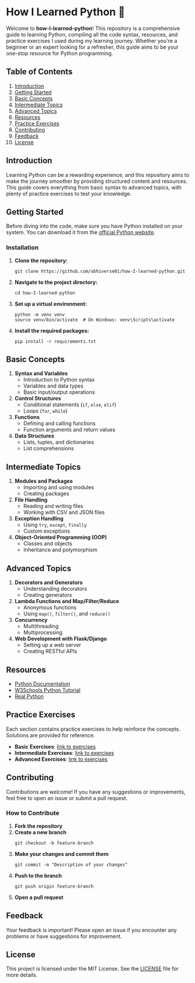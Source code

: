 <!DOCTYPE html>
<html lang="en">
<head>
    <meta charset="UTF-8">
    <meta name="viewport" content="width=device-width, initial-scale=1.0">
</head>
<body>

<h1>How I Learned Python 🐍</h1>

<p>Welcome to <strong>how-I-learned-python</strong>! This repository is a comprehensive guide to learning Python, compiling all the code syntax, resources, and practice exercises I used during my learning journey. Whether you're a beginner or an expert looking for a refresher, this guide aims to be your one-stop resource for Python programming.</p>

<h2>Table of Contents</h2>
<ol>
    <li><a href="#introduction">Introduction</a></li>
    <li><a href="#getting-started">Getting Started</a></li>
    <li><a href="#basic-concepts">Basic Concepts</a></li>
    <li><a href="#intermediate-topics">Intermediate Topics</a></li>
    <li><a href="#advanced-topics">Advanced Topics</a></li>
    <li><a href="#resources">Resources</a></li>
    <li><a href="#practice-exercises">Practice Exercises</a></li>
    <li><a href="#contributing">Contributing</a></li>
    <li><a href="#feedback">Feedback</a></li>
    <li><a href="#license">License</a></li>
</ol>

<h2 id="introduction">Introduction</h2>
<p>Learning Python can be a rewarding experience, and this repository aims to make the journey smoother by providing structured content and resources. This guide covers everything from basic syntax to advanced topics, with plenty of practice exercises to test your knowledge.</p>

<h2 id="getting-started">Getting Started</h2>
<p>Before diving into the code, make sure you have Python installed on your system. You can download it from the <a href="https://www.python.org/downloads/" target="_blank">official Python website</a>.</p>

<h3>Installation</h3>
<ol>
    <li><strong>Clone the repository:</strong>
        <pre><code>git clone https://github.com/abhiverse01/how-I-learned-python.git</code></pre>
    </li>
    <li><strong>Navigate to the project directory:</strong>
        <pre><code>cd how-I-learned-python</code></pre>
    </li>
    <li><strong>Set up a virtual environment:</strong>
        <pre><code>python -m venv venv
source venv/bin/activate  # On Windows: venv\Scripts\activate</code></pre>
    </li>
    <li><strong>Install the required packages:</strong>
        <pre><code>pip install -r requirements.txt</code></pre>
    </li>
</ol>

<h2 id="basic-concepts">Basic Concepts</h2>
<ol>
    <li><strong>Syntax and Variables</strong>
        <ul>
            <li>Introduction to Python syntax</li>
            <li>Variables and data types</li>
            <li>Basic input/output operations</li>
        </ul>
    </li>
    <li><strong>Control Structures</strong>
        <ul>
            <li>Conditional statements (<code>if</code>, <code>else</code>, <code>elif</code>)</li>
            <li>Loops (<code>for</code>, <code>while</code>)</li>
        </ul>
    </li>
    <li><strong>Functions</strong>
        <ul>
            <li>Defining and calling functions</li>
            <li>Function arguments and return values</li>
        </ul>
    </li>
    <li><strong>Data Structures</strong>
        <ul>
            <li>Lists, tuples, and dictionaries</li>
            <li>List comprehensions</li>
        </ul>
    </li>
</ol>

<h2 id="intermediate-topics">Intermediate Topics</h2>
<ol>
    <li><strong>Modules and Packages</strong>
        <ul>
            <li>Importing and using modules</li>
            <li>Creating packages</li>
        </ul>
    </li>
    <li><strong>File Handling</strong>
        <ul>
            <li>Reading and writing files</li>
            <li>Working with CSV and JSON files</li>
        </ul>
    </li>
    <li><strong>Exception Handling</strong>
        <ul>
            <li>Using <code>try</code>, <code>except</code>, <code>finally</code></li>
            <li>Custom exceptions</li>
        </ul>
    </li>
    <li><strong>Object-Oriented Programming (OOP)</strong>
        <ul>
            <li>Classes and objects</li>
            <li>Inheritance and polymorphism</li>
        </ul>
    </li>
</ol>

<h2 id="advanced-topics">Advanced Topics</h2>
<ol>
    <li><strong>Decorators and Generators</strong>
        <ul>
            <li>Understanding decorators</li>
            <li>Creating generators</li>
        </ul>
    </li>
    <li><strong>Lambda Functions and Map/Filter/Reduce</strong>
        <ul>
            <li>Anonymous functions</li>
            <li>Using <code>map()</code>, <code>filter()</code>, and <code>reduce()</code></li>
        </ul>
    </li>
    <li><strong>Concurrency</strong>
        <ul>
            <li>Multithreading</li>
            <li>Multiprocessing</li>
        </ul>
    </li>
    <li><strong>Web Development with Flask/Django</strong>
        <ul>
            <li>Setting up a web server</li>
            <li>Creating RESTful APIs</li>
        </ul>
    </li>
</ol>

<h2 id="resources">Resources</h2>
<ul>
    <li><a href="https://docs.python.org/3/" target="_blank">Python Documentation</a></li>
    <li><a href="https://www.w3schools.com/python/" target="_blank">W3Schools Python Tutorial</a></li>
    <li><a href="https://realpython.com/" target="_blank">Real Python</a></li>
</ul>

<h2 id="practice-exercises">Practice Exercises</h2>
<p>Each section contains practice exercises to help reinforce the concepts. Solutions are provided for reference.</p>
<ul>
    <li><strong>Basic Exercises</strong>: <a href="exercises/basic/">link to exercises</a></li>
    <li><strong>Intermediate Exercises</strong>: <a href="exercises/intermediate/">link to exercises</a></li>
    <li><strong>Advanced Exercises</strong>: <a href="exercises/advanced/">link to exercises</a></li>
</ul>

<h2 id="contributing">Contributing</h2>
<p>Contributions are welcome! If you have any suggestions or improvements, feel free to open an issue or submit a pull request.</p>

<h3>How to Contribute</h3>
<ol>
    <li><strong>Fork the repository</strong></li>
    <li><strong>Create a new branch</strong>
        <pre><code>git checkout -b feature-branch</code></pre>
    </li>
    <li><strong>Make your changes and commit them</strong>
        <pre><code>git commit -m "Description of your changes"</code></pre>
    </li>
    <li><strong>Push to the branch</strong>
        <pre><code>git push origin feature-branch</code></pre>
    </li>
    <li><strong>Open a pull request</strong></li>
</ol>

<h2 id="feedback">Feedback</h2>
<p>Your feedback is important! Please open an issue if you encounter any problems or have suggestions for improvement.</p>

<h2 id="license">License</h2>
<p>This project is licensed under the MIT License. See the <a href="LICENSE">LICENSE</a> file for more details.</p>

</body>
</html>
